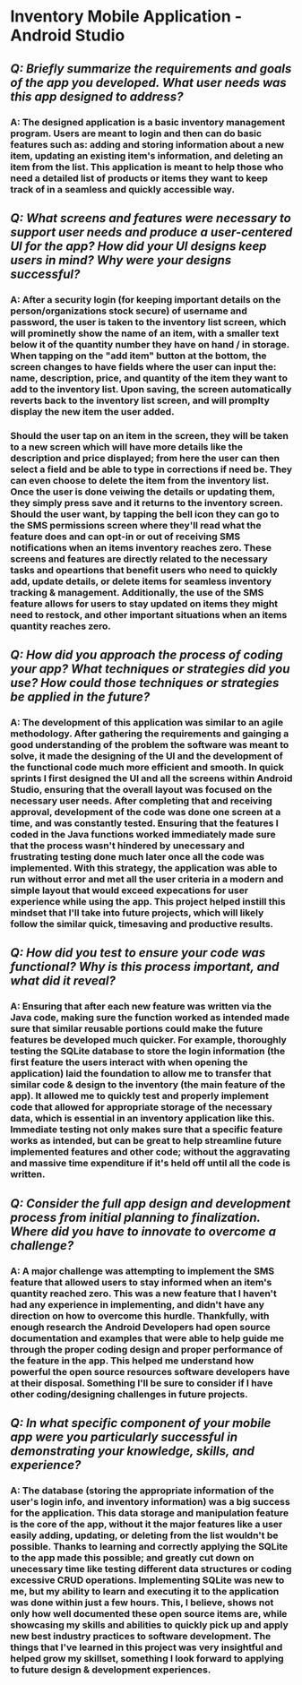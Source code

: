 # Inventory Mobile Application - Android Studio

## _Q: Briefly summarize the requirements and goals of the app you developed. What user needs was this app designed to address?_ ##

### A: The designed application is a basic inventory management program. Users are meant to login and then can do basic features such as: adding and storing information about a new item, updating an existing item's information, and deleting an item from the list. This application is meant to help those who need a detailed list of products or items they want to keep track of in a seamless and quickly accessible way.  

## _Q: What screens and features were necessary to support user needs and produce a user-centered UI for the app? How did your UI designs keep users in mind? Why were your designs successful?_ ##

### A: After a security login (for keeping important details on the person/organizations stock secure) of username and password, the user is taken to the inventory list screen, which will prominetly show the name of an item, with a smaller text below it of the quantity number they have on hand / in storage. When tapping on the "add item" button at the bottom, the screen changes to have fields where the user can input the: name, description, price, and quantity of the item they want to add to the inventory list. Upon saving, the screen automatically reverts back to the inventory list screen, and will promplty display the new item the user added.

### Should the user tap on an item in the screen, they will be taken to a new screen which will have more details like the description and price displayed; from here the user can then select a field and be able to type in corrections if need be. They can even choose to delete the item from the inventory list. Once the user is done veiwing the details or updating them, they simply press save and it returns to the inventory screen. Should the user want, by tapping the bell icon they can go to the SMS permissions screen where they'll read what the feature does and can opt-in or out of receiving SMS notifications when an items inventory reaches zero. These screens and features are directly related to the necessary tasks and opeartions that benefit users who need to quickly add, update details, or delete items for seamless inventory tracking & management. Additionally, the use of the SMS feature allows for users to stay updated on items they might need to restock, and other important situations when an items quantity reaches zero.

## _Q: How did you approach the process of coding your app? What techniques or strategies did you use? How could those techniques or strategies be applied in the future?_ ##

### A: The development of this application was similar to an agile methodology. After gathering the requirements and gainging a good understanding of the problem the software was meant to solve, it made the designing of the UI and the development of the functional code much more efficient and smooth. In quick sprints I first designed the UI and all the screens within Android Studio, ensuring that the overall layout was focused on the necessary user needs. After completing that and receiving approval, development of the code was done one screen at a time, and was constantly tested. Ensuring that the features I coded in the Java functions worked immediately made sure that the process wasn't hindered by unecessary and frustrating testing done much later once all the code was implemented. With this strategy, the application was able to run without error and met all the user criteria in a modern and simple layout that would exceed expecations for user experience while using the app. This project helped instill this mindset that I'll take into future projects, which will likely follow the similar quick, timesaving and productive results.

## _Q: How did you test to ensure your code was functional? Why is this process important, and what did it reveal?_ ##

### A: Ensuring that after each new feature was written via the Java code, making sure the function worked as intended made sure that similar reusable portions could make the future features be developed much quicker. For example, thoroughly testing the SQLite database to store the login information (the first feature the users interact with when opening the application) laid the foundation to allow me to transfer that similar code & design to the inventory (the main feature of the app). It allowed me to quickly test and properly implement code that allowed for appropriate storage of the necessary data, which is essential in an inventory application like this. Immediate testing not only makes sure that a specific feature works as intended, but can be great to help streamline future implemented features and other code; without the aggravating and massive time expenditure if it's held off until all the code is written. 

## _Q: Consider the full app design and development process from initial planning to finalization. Where did you have to innovate to overcome a challenge?_ ##

### A: A major challenge was attempting to implement the SMS feature that allowed users to stay informed when an item's quantity reached zero. This was a new feature that I haven't had any experience in implementing, and didn't have any direction on how to overcome this hurdle. Thankfully, with enough research the Android Developers had open source documentation and examples that were able to help guide me through the proper coding design and proper performance of the feature in the app. This helped me understand how powerful the open source resources software developers have at their disposal. Something I'll be sure to consider if I have other coding/designing challenges in future projects.

## _Q: In what specific component of your mobile app were you particularly successful in demonstrating your knowledge, skills, and experience?_ ##

### A: The database (storing the appropriate information of the user's login info, and inventory information) was a big success for the application. This data storage and manipulation feature is the core of the app, without it the major features like a user easily adding, updating, or deleting from the list wouldn't be possible. Thanks to learning and correctly applying the SQLite to the app made this possible; and greatly cut down on unecessary time like testing different data structures or coding excessive CRUD operations. Implementing SQLite was new to me, but my ability to learn and executing it to the application was done within just a few hours. This, I believe, shows not only how well documented these open source items are, while showcasing my skills and abilities to quickly pick up and apply new best industry practices to software development. The things that I've learned in this project was very insightful and helped grow my skillset, something I look forward to applying to future design & development experiences.
